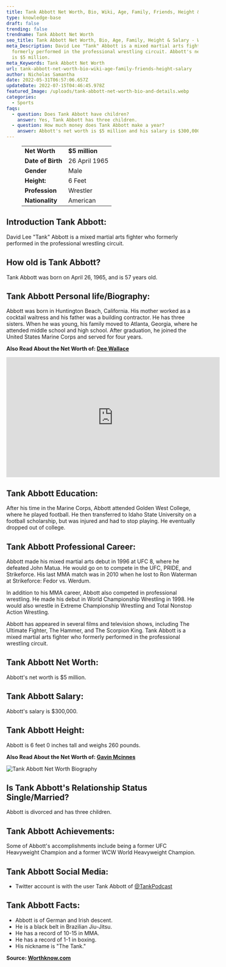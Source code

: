 ```yaml
---
title: Tank Abbott Net Worth, Bio, Wiki, Age, Family, Friends, Height & Salary
type: knowledge-base
draft: false
trending: false
trendname: Tank Abbott Net Worth
seo_title: Tank Abbott Net Worth, Bio, Age, Family, Height & Salary - WorthKnow
meta_Description: David Lee "Tank" Abbott is a mixed martial arts fighter who
  formerly performed in the professional wrestling circuit. Abbott's net worth
  is $5 million.
meta_Keywords: Tank Abbott Net Worth
url: tank-abbott-net-worth-bio-wiki-age-family-friends-height-salary
author: Nicholas Samantha
date: 2022-05-31T06:57:06.657Z
updateDate: 2022-07-15T04:46:45.978Z
featured_Image: /uploads/tank-abbott-net-worth-bio-and-details.webp
categories:
  - Sports
faqs:
  - question: Does Tank Abbott have children?
    answer: Yes, Tank Abbott has three children.
  - question: How much money does Tank Abbott make a year?
    answer: Abbott's net worth is $5 million and his salary is $300,000.
---
```

<figure class="wp-block-table is-style-stripes">
  <table>
    <tbody>
      <tr>
        <td>
          <strong>Net Worth</strong>
        </td>
        <td>
          <strong>$5 million</strong>
        </td>
      </tr>
      <tr>
        <td>
          <strong>Date of Birth</strong>
        </td>
        <td>26 April 1965</td>
      </tr>
      <tr>
        <td>
          <strong>Gender</strong>
        </td>
        <td>Male</td>
      </tr>
      <tr>
        <td>
          <strong>Height:</strong>
        </td>
        <td>6 Feet</td>
      </tr>
      <tr>
        <td>
          <strong>Profession</strong>
        </td>
        <td>Wrestler</td>
      </tr>
      <tr>
        <td>
          <strong>Nationality</strong>
        </td>
        <td>American</td>
      </tr>
    </tbody>
  </table>
</figure>

## **Introduction Tank Abbott:**

David Lee "Tank" Abbott is a mixed martial arts fighter who formerly performed in the professional wrestling circuit.

## **How old is Tank Abbott?**

Tank Abbott was born on April 26, 1965, and is 57 years old.

## **Tank Abbott Personal life/Biography:**

Abbott was born in Huntington Beach, California. His mother worked as a cocktail waitress and his father was a building contractor. He has three sisters. When he was young, his family moved to Atlanta, Georgia, where he attended middle school and high school. After graduation, he joined the United States Marine Corps and served for four years.

**Also Read About the Net Worth of: <a href="https://worthknow.com/dee-wallace-net-worth-bio-wiki-age-family-friends-height-salary/" target="_blank" rel="noopener">Dee Wallace</a>**

<iframe width="560" height="315" src="https://www.youtube.com/embed/i_Kw89Y9tWk" title="YouTube video player" frameborder="0" allow="accelerometer; autoplay; clipboard-write; encrypted-media; gyroscope; picture-in-picture" allowfullscreen></iframe>

## **Tank Abbott Education:**

After his time in the Marine Corps, Abbott attended Golden West College, where he played football. He then transferred to Idaho State University on a football scholarship, but was injured and had to stop playing. He eventually dropped out of college.

## **Tank Abbott Professional Career:**

Abbott made his mixed martial arts debut in 1996 at UFC 8, where he defeated John Matua. He would go on to compete in the UFC, PRIDE, and Strikeforce. His last MMA match was in 2010 when he lost to Ron Waterman at Strikeforce: Fedor vs. Werdum.

In addition to his MMA career, Abbott also competed in professional wrestling. He made his debut in World Championship Wrestling in 1998. He would also wrestle in Extreme Championship Wrestling and Total Nonstop Action Wrestling.

Abbott has appeared in several films and television shows, including The Ultimate Fighter, The Hammer, and The Scorpion King. Tank Abbott is a mixed martial arts fighter who formerly performed in the professional wrestling circuit.

## **Tank Abbott Net Worth:**

Abbott's net worth is $5 million.

## **Tank Abbott Salary:**

Abbott's salary is $300,000.

## **Tank Abbott Height:**

Abbott is 6 feet 0 inches tall and weighs 260 pounds.

**Also Read About the Net Worth of: <a href="https://worthknow.com/gavin-mcinnes-net-worth-bio-wiki-age-family-friends-height-salary/" target="_blank" rel="noopener">Gavin Mcinnes</a>**

![Tank Abbott Net Worth Biography](/uploads/tank-abbott-net-worth-.webp)

## **Is Tank Abbott's Relationship Status Single/Married?**

Abbott is divorced and has three children.

## **Tank Abbott Achievements:**

Some of Abbott's accomplishments include being a former UFC Heavyweight Champion and a former WCW World Heavyweight Champion.

## **Tank Abbott Social Media:**

* Twitter account is with the user Tank Abbott of <a href="https://twitter.com/tankpodcast" target="_blank" rel="nofollow" rel="noopener">@TankPodcast</a>

## **Tank Abbott Facts:**

* Abbott is of German and Irish descent.
* He is a black belt in Brazilian Jiu-Jitsu.
* He has a record of 10-15 in MMA.
* He has a record of 1-1 in boxing.
* His nickname is "The Tank."

**Source: <a href="https://worthknow.com/" target="_blank" rel="noopener">Worthknow.com</a>**